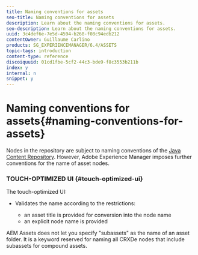 ```yaml
---
title: Naming conventions for assets
seo-title: Naming conventions for assets
description: Learn about the naming conventions for assets.
seo-description: Learn about the naming conventions for assets.
uuid: 3c4def6e-7e5d-4594-b268-f08c94edb212
contentOwner: Guillaume Carlino
products: SG_EXPERIENCEMANAGER/6.4/ASSETS
topic-tags: introduction
content-type: reference
discoiquuid: 01cd1fbe-5cf2-44c3-bde9-f8c3553b211b
index: y
internal: n
snippet: y
---
```


# Naming conventions for assets{#naming-conventions-for-assets}

Nodes in the repository are subject to naming conventions of the [Java Content Repository](../../sites/developing/using/the-basics.md#java-content-repository). However, Adobe Experience Manager imposes further conventions for the name of asset nodes.

### TOUCH-OPTIMIZED UI {#touch-optimized-ui}

The touch-optimized UI:

* Validates the name according to the restrictions:

    * an asset title is provided for conversion into the node name
    * an explicit node name is provided

AEM Assets does not let you specify "subassets" as the name of an asset folder. It is a keyword reserved for naming all CRXDe nodes that include subassets for compound assets. 
